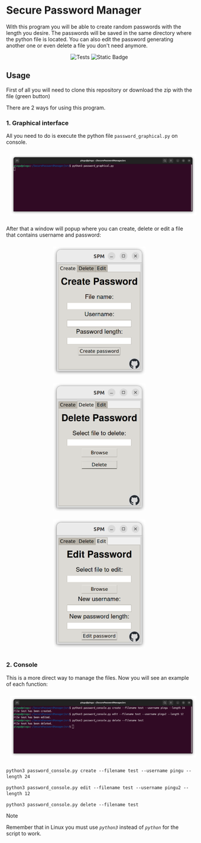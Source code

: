 # Secure Password Manager
 With this program you will be able to create random passwords with the length you desire. The passwords will be saved in the same directory where the python file is located.
 You can also edit the password generating another one or even delete a file you don't need anymore.

<p align="center">
   <img src="https://github.com/santipvz/SecurePasswordManager/actions/workflows/pylint.yml/badge.svg/" alt="Tests">
   <img src="https://img.shields.io/badge/Version-1.0-blue/" alt="Static Badge">
   
</p>

 ## Usage
First of all you will need to clone this repository or download the zip with the file (green button)

There are 2 ways for using this program.
### 1. Graphical interface
All you need to do is execute the python file `password_graphical.py` on console.
<p align="center">
  <img src="assets/start_graphical.png" width="780" style="margin: 10px;">
</p>

After that a window will popup where you can create, delete or edit a file that contains username and password:
<p align="center">
  <img src="assets/create_graphical.png" width="250" style="margin: 10px;">
  <img src="assets/delete_graphical.png" width="250" style="margin: 10px;">
  <img src="assets/edit_graphical.png" width="250" style="margin: 10px;">
</p>

### 2. Console
This is a more direct way to manage the files. Now you will see an example of each function:

<p align="center">
  <img src="assets/console_commands.png" width="780" style="margin: 10px;">
</p>
<pre><code>python3 password_console.py create --filename test --username pingu --length 24</code></pre>
<pre><code>python3 password_console.py edit --filename test --username pingu2 --length 12</code></pre>
<pre><code>python3 password_console.py delete --filename test</code></pre>

> [!NOTE]
> Remember that in Linux you must use _`python3`_ instead of _`python`_ for the script to work.
